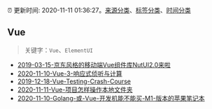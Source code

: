 :alarm_clock: 更新时间: 2020-11-11 01:36:27。[来源分类](../README.md)、[标签分类](../TAGS.md)、[时间分类](../TIMELINE.md)

## Vue


> 关键字：`Vue`、`ElementUI`



- [2019-03-15-京东风格的移动端Vue组件库NutUI2.0来啦](https://jdc.jd.com/archives/212979) 
- [2020-11-10-Vue-3-响应式侦听与计算](https://juejin.im/post/6893460032214532109) 
- [2019-12-18-Vue-Testing-Crash-Course](https://dev.to/blacksonic/vue-testing-crash-course-59kl) 
- [2020-11-11-Vue-项目怎样操作本地文件夹](https://www.v2ex.com/t/723816) 
- [2020-11-10-Golang-或-Vue-开发机能不能买-M1-版本的苹果笔记本](https://www.v2ex.com/t/723805) 